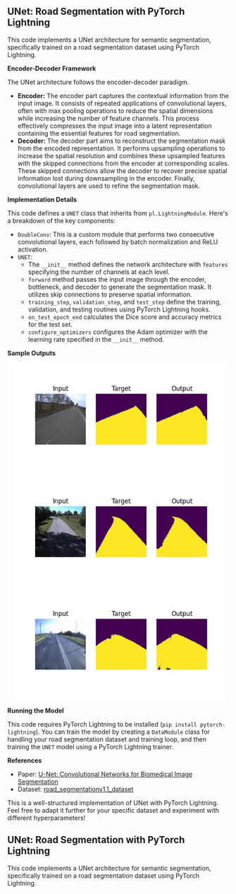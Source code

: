 ## UNet: Road Segmentation with PyTorch Lightning

This code implements a UNet architecture for semantic segmentation, specifically trained on a road segmentation dataset using PyTorch Lightning.

**Encoder-Decoder Framework**

The UNet architecture follows the encoder-decoder paradigm.

* **Encoder:** The encoder part captures the contextual information from the input image. It consists of repeated applications of convolutional layers, often with max pooling operations to reduce the spatial dimensions while increasing the number of feature channels. This process effectively compresses the input image into a latent representation containing the essential features for road segmentation.
* **Decoder:** The decoder part aims to reconstruct the segmentation mask from the encoded representation. It performs upsampling operations to increase the spatial resolution and combines these upsampled features with the skipped connections from the encoder at corresponding scales. These skipped connections allow the decoder to recover precise spatial information lost during downsampling in the encoder. Finally, convolutional layers are used to refine the segmentation mask. 

**Implementation Details**

This code defines a `UNET` class that inherits from `pl.LightningModule`. Here's a breakdown of the key components:

* `DoubleConv`: This is a custom module that performs two consecutive convolutional layers, each followed by batch normalization and ReLU activation.
* `UNET`:
    * The `__init__` method defines the network architecture with `features` specifying the number of channels at each level.
    * `forward` method passes the input image through the encoder, bottleneck, and decoder to generate the segmentation mask. It utilizes skip connections to preserve spatial information.
    * `training_step`, `validation_step`, and `test_step` define the training, validation, and testing routines using PyTorch Lightning hooks.
    * `on_test_epoch_end` calculates the Dice score and accuracy metrics for the test set.
    * `configure_optimizers` configures the Adam optimizer with the learning rate specified in the `__init__` method.

**Sample Outputs**

![Sample Output 1](Outputs\0.jpg)
![Sample Output 2](Outputs\1.jpg)
![Sample Output 3](Outputs\2.jpg)

**Running the Model**

This code requires PyTorch Lightning to be installed (`pip install pytorch-lightning`). You can train the model by creating a `DataModule` class for handling your road segmentation dataset and training loop, and then training the `UNET` model using a PyTorch Lightning trainer.

**References**

* Paper: [U-Net: Convolutional Networks for Biomedical Image Segmentation](https://arxiv.org/abs/1505.04597)
* Dataset: [road_segmentationv1.1_dataset](https://universe.roboflow.com/road-segmentation/road_segmentationv1.1)

This is a well-structured implementation of UNet with PyTorch Lightning. Feel free to adapt it further for your specific dataset and experiment with different hyperparameters!

## UNet: Road Segmentation with PyTorch Lightning

This code implements a UNet architecture for semantic segmentation, specifically trained on a road segmentation dataset using PyTorch Lightning.